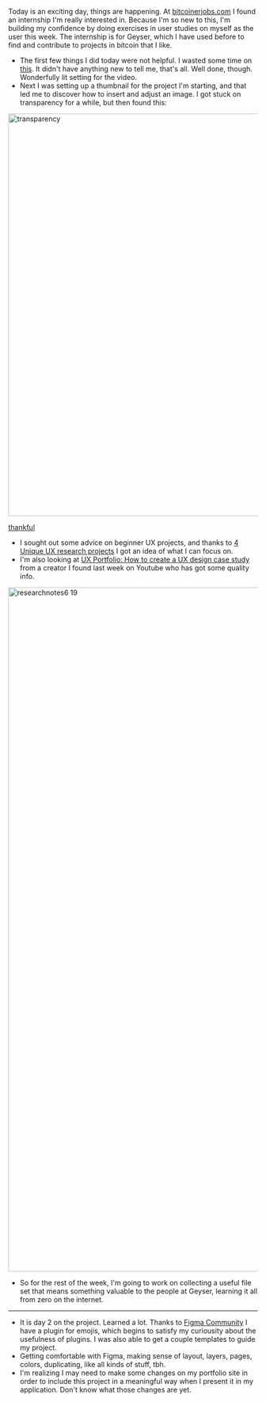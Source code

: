Today is an exciting day, things are happening. At [bitcoinerjobs.com](https://bitcoinerjobs.com/job/980032-user-research-intern-geyser) I found an internship I'm really interested in. Because I'm so new to this, I'm building my confidence by doing exercises in user studies on myself as the user this week. The internship is for Geyser, which I have used before to find and contribute to projects in bitcoin that I like.
- The first few things I did today were not helpful. I wasted some time on [this](https://www.youtube.com/watch?v=bAARmsv1tms). It didn't have anything new to tell me, that's all. Well done, though. Wonderfully lit setting for the video.
- Next I was setting up a thumbnail for the project I'm starting, and that led me to discover how to insert and adjust an image. I got stuck on transparency for a while, but then found this:
<img width="813" alt="transparency" src="https://github.com/janakelsay/zero-to-designer/assets/96694416/181e46c9-9f36-4af4-8c68-66f9d52e79e6">

[thankful](https://www.websitebuilderinsider.com/how-do-i-make-an-image-transparent-on-figma/)

- I sought out some advice on beginner UX projects, and thanks to [4 Unique UX research projects](https://www.youtube.com/watch?v=0w6mveOZp9Q) I got an idea of what I can focus on.
- I'm also looking at [UX Portfolio: How to create a UX design case study](https://www.youtube.com/watch?v=OK8ApUzfjsk) from a creator I found last week on Youtube who has got some quality info.

<img width="1382" alt="researchnotes6 19" src="https://github.com/janakelsay/zero-to-designer/assets/96694416/351e7c62-136a-434e-92ee-0782031913d9">

- So for the rest of the week, I'm going to work on collecting a useful file set that means something valuable to the people at Geyser, learning it all from zero on the internet.


______________

- It is day 2 on the project. Learned a lot. Thanks to [Figma Community](https://www.figma.com/community) I have a plugin for emojis, which begins to satisfy my curiousity about the usefulness of plugins. I was also able to get a couple templates to guide my project. 
- Getting comfortable with Figma, making sense of layout, layers, pages, colors, duplicating, like all kinds of stuff, tbh.
- I'm realizing I may need to make some changes on my portfolio site in order to include this project in a meaningful way when I present it in my application. Don't know what those changes are yet.
